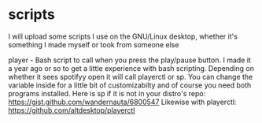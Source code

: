 # scripts
I will upload some scripts I use on the GNU/Linux desktop, whether it's something I made myself or took from someone else

player - Bash script to call when you press the play/pause button. I made it a year ago or so to get a little experience with bash scripting.
Depending on whether it sees spotifyy open it will call playerctl or sp. You can change the variable inside for a little bit of customizabilty and
of course you need both programs installed.
  Here is sp if it is not in your distro's repo: https://gist.github.com/wandernauta/6800547
  Likewise with playerctl: https://github.com/altdesktop/playerctl
